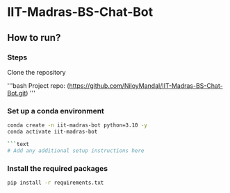 # IIT-Madras-BS-Chat-Bot

## How to run?

### Steps

Clone the repository

'''bash
Project repo: (https://github.com/NiloyMandal/IIT-Madras-BS-Chat-Bot.git)
'''

### Set up a conda environment

```bash
conda create -n iit-madras-bot python=3.10 -y
conda activate iit-madras-bot

```text
# Add any additional setup instructions here
```

### Install the required packages

```bash
pip install -r requirements.txt
```
